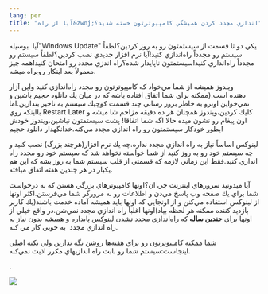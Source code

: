 ```yaml
---
lang: per
title: "آيا از راه&zwnj;اندازي مجدد كردن هميشگي كامپيوترتون خسته شديد؟"
---
```


آيا&nbsp; بوسيله"Windows Update" يكي دو تا قسمت از سيستمتون رو به روز
كردين؟لطفاً سيستم رو مجدداً راه&zwnj;اندازي كنيد!آيا نرم افزار جديدي
نصب كردين؟لطفاً سيستم رو مجدداً راه&zwnj;اندازي كنيد!سيستمتون ناپايدار
شده؟راه اندزي مجدد رو امتحان كنيد!همه چيز معمولاً بعد اينكار روبراه
ميشه.<br />

ويندوز هميشه از شما مي&zwnj;خواد كه كامپيوترتون رو مجدد راه&zwnj;اندازي
كنيد واين آزار دهنده&nbsp;است.(ممكنه براي شما اتفاق افتاده باشه كه در ميان
يك دانلود حجيم باشين و نمي&zwnj;خواين اونرو به خاطر بروز رساني چند قسمت
كوچيك سيستم به تاخير بندازين.اما بااينكه روي Restart Later كليك
كردين،ويندوز همچنان هر ده دقيقه مزاحم شا ميشه و اون پيغام رو نشون ميده
حالا اگه شما اتفاقا! پشت سيستمتون نباشين،ويندوز خودش بطور خودكار
سيستمتون رو راه اندازي مجدد مي&zwnj;كنه.خدانگهدار دانلود حجيم!<br />

لينوكس اساساً نياز به راه&zwnj;&zwnj; اندازي مجدد نداره.چه يك نرم
افزار(هرچند بزرگ) نصب كنيد و چه سيستم خود رو به روز كنيد از شما خواسته
نخواهد شد كه سيستم خود رو مجدد راه اندازي كنيد.فقط اين زماني لازمه كه
قسمتي از قلب سيستم شما به روز بشه كه اين هم يكبار در هر چندين هفته
اتفاق ميافته.

آيا ميدونيد سرورهاي اينترنت چي&zwnj; ان؟اونها كامپيوترهاي بزرگي هستن
كه به درخواست شما براي يك صفحه وب پاسخ مي&zwnj;دن و اطلاعات رو به
مرورگر شما مي&zwnj;فرستن.اكثر اونها از لينوكس استفاده مي&zwnj;كنن و از
اونجايي كه اونها بايد هميشه آماده خدمت باشند(يك كاربر بازديد كننده
ممكنه هر لحظه بياد)اونها اغلباً راه اندازي مجدد نمي&zwnj;شن.در واقع
خيلي از اونها براي <span style="font-weight: bold;">جندين ساله </span>كه راه&zwnj;اندازي مجدد نشدن.لينوكس پايداره و هميشه بدون نياز به راه اندازي مجدد &nbsp;به خوبي كار مي كنه.

شما ممكنه كامپيوترتون رو براي هفته&zwnj;ها روشن نگه ندارين ولي نكته
اصلي اينجاست:سيستم شما رو بابت راه اندازيهاي مكرر اذيت نمي&zwnj;كنه.

.



<img src="Images/reboot_all_the_time_thumb.png">






